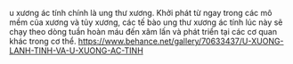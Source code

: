 u xương ác tính chính là ung thư xương. Khởi phát từ ngay trong các mô mềm của xương và tủy xương, các tế bào ung thư xương ác tính lúc này sẽ chạy theo dòng tuần hoàn máu đến xâm lấn và phát triển tại các cơ quan khác trong cơ thể.
https://www.behance.net/gallery/70633437/U-XUONG-LANH-TINH-VA-U-XUONG-AC-TINH
